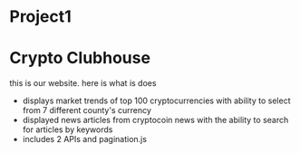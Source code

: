# Project1

# Crypto Clubhouse
this is our website. here is what is does
- displays market trends of top 100 cryptocurrencies with ability to select from 7 different county's currency
- displayed news articles from cryptocoin news with the ability to search for articles by keywords
- includes 2 APIs and pagination.js